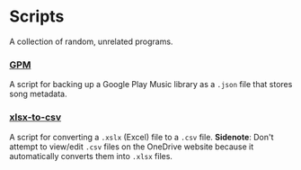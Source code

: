 # Scripts
A collection of random, unrelated programs.
### [GPM](https://github.com/AbyssWatcher/Scripts/tree/master/GPM)
A script for backing up a Google Play Music library as a `.json` file that stores song metadata.
### [xlsx-to-csv](https://github.com/AbyssWatcher/Scripts/tree/master/xlsx-to-csv)
A script for converting a `.xslx` (Excel) file to a `.csv` file.
**Sidenote**: Don't attempt to view/edit `.csv` files on the OneDrive website because it automatically converts them into `.xlsx` files.

